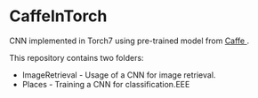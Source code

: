 # CaffeInTorch
<p>CNN implemented in Torch7 using pre-trained model from  <a href="https://github.com/BVLC/caffe/tree/master/models"> Caffe </a>.</p>
<p> This repository contains two folders: </p>
<ul>
  <li>ImageRetrieval - Usage of a CNN for image retrieval.</li>
  <li>Places - Training a CNN for classification.EEE</li>
</ul>


